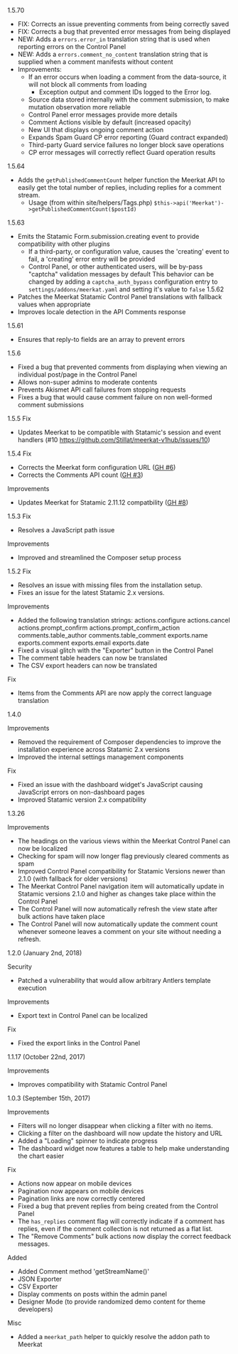 1.5.70
- FIX: Corrects an issue preventing comments from being correctly saved
- FIX: Corrects a bug that prevented error messages from being displayed
- NEW: Adds a `errors.error_in` translation string that is used when reporting errors on the Control Panel
- NEW: Adds a `errors.comment_no_content` translation string that is supplied when a comment manifests without content
- Improvements:
    - If an error occurs when loading a comment from the data-source, it will not block all comments from loading
        - Exception output and comment IDs logged to the Error log.
    - Source data stored internally with the comment submission, to make mutation observation more reliable
    - Control Panel error messages provide more details
    - Comment Actions visible by default (increased opacity)
    - New UI that displays ongoing comment action
    - Expands Spam Guard CP error reporting (Guard contract expanded)
    - Third-party Guard service failures no longer block save operations
    - CP error messages will correctly reflect Guard operation results

1.5.64
- Adds the `getPublishedCommentCount` helper function the Meerkat API to easily get the total number of replies, including replies for a comment stream.
  - Usage (from within site/helpers/Tags.php) `$this->api('Meerkat')->getPublishedCommentCount($postId)`

1.5.63
- Emits the Statamic Form.submission.creating event to provide compatibility with other plugins
    - If a third-party, or configuration value, causes the 'creating' event to fail, a 'creating' error entry will be provided
    - Control Panel, or other authenticated users, will be by-pass "captcha" validation messages by default
      This behavior can be changed by adding a `captcha_auth_bypass` configuration entry to `settings/addons/meerkat.yaml` and setting it's value to `false`
1.5.62
- Patches the Meerkat Statamic Control Panel translations with fallback values when appropriate
- Improves locale detection in the API Comments response 

1.5.61
- Ensures that reply-to fields are an array to prevent errors

1.5.6
- Fixed a bug that prevented comments from displaying when viewing an individual post/page in the Control Panel
- Allows non-super admins to moderate contents
- Prevents Akismet API call failures from stopping requests
- Fixes a bug that would cause comment failure on non well-formed comment submissions

1.5.5
Fix
- Updates Meerkat to be compatible with Statamic's session and event handlers (#10 https://github.com/Stillat/meerkat-v1hub/issues/10)

1.5.4
Fix
- Corrects the Meerkat form configuration URL ([GH #6](https://github.com/Stillat/meerkat-v1hub/issues/6))
- Corrects the Comments API count ([GH #3](https://github.com/Stillat/meerkat-v1hub/issues/3))

Improvements
- Updates Meerkat for Statamic 2.11.12 compatbility ([GH #8](https://github.com/Stillat/meerkat-v1hub/issues/8))

1.5.3
Fix
- Resolves a JavaScript path issue

Improvements
- Improved and streamlined the Composer setup process

1.5.2
Fix
- Resolves an issue with missing files from the installation setup.
- Fixes an issue for the latest Statamic 2.x versions.


Improvements
- Added the following translation strings:
    actions.configure
    actions.cancel
    actions.prompt_confirm
    actions.prompt_confirm_action
    comments.table_author
    comments.table_comment
    exports.name
    exports.comment
    exports.email
    exports.date
- Fixed a visual glitch with the "Exporter" button in the Control Panel
- The comment table headers can now be translated
- The CSV export headers can now be translated

Fix
- Items from the Comments API are now apply the correct language translation


1.4.0

Improvements
- Removed the requirement of Composer dependencies to improve the installation experience across Statamic 2.x versions
- Improved the internal settings management components

Fix
- Fixed an issue with the dashboard widget's JavaScript causing JavaScript errors on non-dashboard pages
- Improved Statamic version 2.x compatibility

1.3.26

Improvements
- The headings on the various views within the Meerkat Control Panel can now be localized
- Checking for spam will now longer flag previously cleared comments as spam
- Improved Control Panel compatibility for Statamic Versions newer than 2.1.0 (with fallback for older versions)
- The Meerkat Control Panel navigation item will automatically update in Statamic versions 2.1.0 and higher as changes take place within the Control Panel
- The Control Panel will now automatically refresh the view state after bulk actions have taken place
- The Control Panel will now automatically update the comment count whenever someone leaves a comment on your site without needing a refresh.

1.2.0 (January 2nd, 2018)

Security
- Patched a vulnerability that would allow arbitrary Antlers template execution

Improvements
- Export text in Control Panel can be localized

Fix
- Fixed the export links in the Control Panel

1.1.17 (October 22nd, 2017)

Improvements
- Improves compatibility with Statamic Control Panel

1.0.3 (September 15th, 2017)

Improvements
- Filters will no longer disappear when clicking a filter with no items.
- Clicking a filter on the dashboard will now update the history and URL
- Added a "Loading" spinner to indicate progress
- The dashboard widget now features a table to help make understanding the chart easier

Fix
- Actions now appear on mobile devices
- Pagination now appears on mobile devices
- Pagination links are now correctly centered
- Fixed a bug that prevent replies from being created from the Control Panel
- The `has_replies` comment flag will correctly indicate if a comment has replies, even if the comment collection is not returned as a flat list.
- The "Remove Comments" bulk actions now display the correct feedback messages.

Added
- Added Comment method 'getStreamName()'
- JSON Exporter
- CSV  Exporter
- Display comments on posts within the admin panel
- Designer Mode (to provide randomized demo content for theme developers)

Misc
- Added a `meerkat_path` helper to quickly resolve the addon path to Meerkat